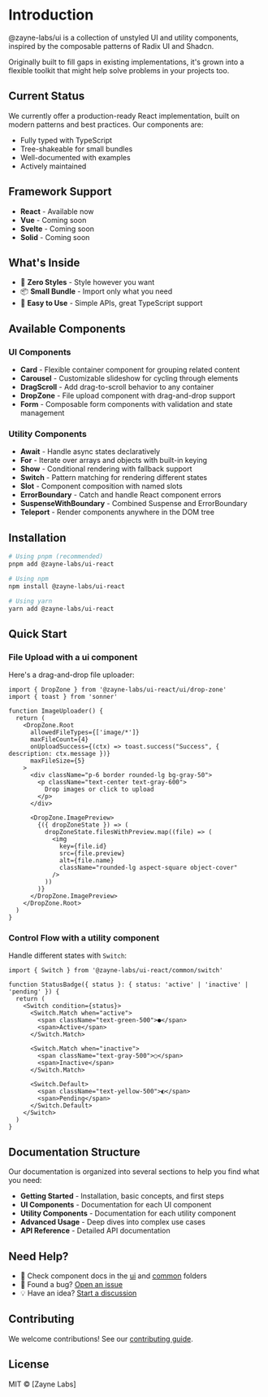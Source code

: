 # Introduction

@zayne-labs/ui is a collection of unstyled UI and utility components, inspired by the composable patterns of Radix UI and Shadcn.

Originally built to fill gaps in existing implementations, it's grown into a flexible toolkit that might help solve problems in your projects too.

## Current Status

We currently offer a production-ready React implementation, built on modern patterns and best practices. Our components are:

- Fully typed with TypeScript
- Tree-shakeable for small bundles
- Well-documented with examples
- Actively maintained

## Framework Support

- **React** - Available now
- **Vue** - Coming soon
- **Svelte** - Coming soon
- **Solid** - Coming soon

## What's Inside

- 🎨 **Zero Styles** - Style however you want
- 📦 **Small Bundle** - Import only what you need
- 🔧 **Easy to Use** - Simple APIs, great TypeScript support

## Available Components

### UI Components

- **Card** - Flexible container component for grouping related content
- **Carousel** - Customizable slideshow for cycling through elements
- **DragScroll** - Add drag-to-scroll behavior to any container
- **DropZone** - File upload component with drag-and-drop support
- **Form** - Composable form components with validation and state management

### Utility Components

- **Await** - Handle async states declaratively
- **For** - Iterate over arrays and objects with built-in keying
- **Show** - Conditional rendering with fallback support
- **Switch** - Pattern matching for rendering different states
- **Slot** - Component composition with named slots
- **ErrorBoundary** - Catch and handle React component errors
- **SuspenseWithBoundary** - Combined Suspense and ErrorBoundary
- **Teleport** - Render components anywhere in the DOM tree

## Installation

```bash
# Using pnpm (recommended)
pnpm add @zayne-labs/ui-react

# Using npm
npm install @zayne-labs/ui-react

# Using yarn
yarn add @zayne-labs/ui-react
```

## Quick Start

### File Upload with a ui component

Here's a drag-and-drop file uploader:

```tsx
import { DropZone } from '@zayne-labs/ui-react/ui/drop-zone'
import { toast } from 'sonner'

function ImageUploader() {
  return (
    <DropZone.Root
      allowedFileTypes={['image/*']}
      maxFileCount={4}
      onUploadSuccess={(ctx) => toast.success("Success", { description: ctx.message })}
      maxFileSize={5}
    >
      <div className="p-6 border rounded-lg bg-gray-50">
        <p className="text-center text-gray-600">
          Drop images or click to upload
        </p>
      </div>

      <DropZone.ImagePreview>
        {({ dropZoneState }) => (
          dropZoneState.filesWithPreview.map((file) => (
            <img
              key={file.id}
              src={file.preview}
              alt={file.name}
              className="rounded-lg aspect-square object-cover"
            />
          ))
        )}
      </DropZone.ImagePreview>
    </DropZone.Root>
  )
}
```

### Control Flow with a utility component

Handle different states with `Switch`:

```tsx
import { Switch } from '@zayne-labs/ui-react/common/switch'

function StatusBadge({ status }: { status: 'active' | 'inactive' | 'pending' }) {
  return (
    <Switch condition={status}>
      <Switch.Match when="active">
        <span className="text-green-500">●</span>
        <span>Active</span>
      </Switch.Match>

      <Switch.Match when="inactive">
        <span className="text-gray-500">○</span>
        <span>Inactive</span>
      </Switch.Match>

      <Switch.Default>
        <span className="text-yellow-500">◐</span>
        <span>Pending</span>
      </Switch.Default>
    </Switch>
  )
}
```

## Documentation Structure

Our documentation is organized into several sections to help you find what you need:

- **Getting Started** - Installation, basic concepts, and first steps
- **UI Components** - Documentation for each UI component
- **Utility Components** - Documentation for each utility component
- **Advanced Usage** - Deep dives into complex use cases
- **API Reference** - Detailed API documentation

## Need Help?

- 📖 Check component docs in the [ui](../ui) and [common](../common) folders
- 🐛 Found a bug? [Open an issue](https://github.com/zayne-labs/ui/issues)
- 💡 Have an idea? [Start a discussion](https://github.com/zayne-labs/ui/discussions)

## Contributing

We welcome contributions! See our [contributing guide](https://github.com/zayne-labs/contribute.git).

## License

MIT © [Zayne Labs]
